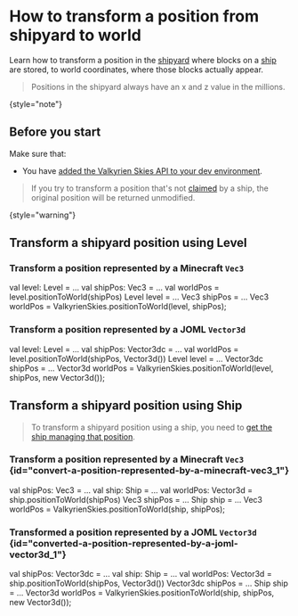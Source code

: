 # How to transform a position from shipyard to world

Learn how to transform a position in the [shipyard](The-Shipyard.md) where blocks on a [ship](Ships.md) are stored, to 
world coordinates, where those blocks actually appear.

> Positions in the shipyard always have an x and z value in the millions.
>
{style="note"}

## Before you start

Make sure that:
- You have [added the Valkyrien Skies API to your dev environment](How-to-add-Valkyrien-Skies-to-your-dev-environment.md).

> If you try to transform a position that's not [claimed](The-Shipyard.md#chunk-claims) by a ship, the original 
> position will be returned unmodified.
> 
{style="warning"}

## Transform a shipyard position using Level

### Transform a position represented by a Minecraft `Vec3`

<tabs group="ktj">
<tab title="Kotlin" group-key="kotlin">
<code-block lang="Kotlin">
val level: Level = ...
val shipPos: Vec3 = ...
val worldPos = level.positionToWorld(shipPos)
</code-block>
</tab>
<tab title="Java" group-key="java">
<code-block lang="Java">
Level level = ...
Vec3 shipPos = ...
Vec3 worldPos = ValkyrienSkies.positionToWorld(level, shipPos);
</code-block>
</tab>
</tabs>

### Transform a position represented by a JOML `Vector3d`

<tabs group="ktj">
<tab title="Kotlin" group-key="kotlin">
<code-block lang="Kotlin">
val level: Level = ...
val shipPos: Vector3dc = ...
val worldPos = level.positionToWorld(shipPos, Vector3d())
</code-block>
</tab>
<tab title="Java" group-key="java">
<code-block lang="Java">
Level level = ...
Vector3dc shipPos = ...
Vector3d worldPos = ValkyrienSkies.positionToWorld(level, shipPos, new Vector3d());
</code-block>
</tab>
</tabs>

## Transform a shipyard position using Ship

> To transform a shipyard position using a ship, you need to 
> [get the ship managing that position](How-to-get-a-ship.md#using-a-shipyard-position).

### Transform a position represented by a Minecraft `Vec3` {id="convert-a-position-represented-by-a-minecraft-vec3_1"}

<tabs group="ktj">
<tab title="Kotlin" group-key="kotlin">
<code-block lang="Kotlin">
val shipPos: Vec3 = ...
val ship: Ship = ...
val worldPos: Vector3d = ship.positionToWorld(shipPos)
</code-block>
</tab>
<tab title="Java" group-key="java">
<code-block lang="Java">
Vec3 shipPos = ...
Ship ship = ...
Vec3 worldPos = ValkyrienSkies.positionToWorld(ship, shipPos);
</code-block>
</tab>
</tabs>

### Transformed a position represented by a JOML `Vector3d` {id="converted-a-position-represented-by-a-joml-vector3d_1"}

<tabs group="ktj">
<tab title="Kotlin" group-key="kotlin">
<code-block lang="Kotlin">
val shipPos: Vector3dc = ...
val ship: Ship = ...
val worldPos: Vector3d = ship.positionToWorld(shipPos, Vector3d())
</code-block>
</tab>
<tab title="Java" group-key="java">
<code-block lang="Java">
Vector3dc shipPos = ...
Ship ship = ...
Vector3d worldPos = ValkyrienSkies.positionToWorld(ship, shipPos, new Vector3d());
</code-block>
</tab>
</tabs>
